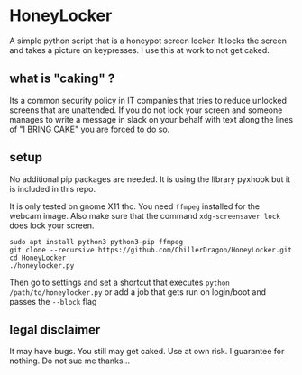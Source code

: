 # HoneyLocker
A simple python script that is a honeypot screen locker. It locks the screen and takes a picture on keypresses. I use this at work to not get caked.

## what is "caking" ?

Its a common security policy in IT companies that tries to reduce unlocked screens that are unattended. If you do not lock your screen and someone manages to write a message in slack on your behalf with text along the lines of "I BRING CAKE" you are forced to do so.

## setup

No additional pip packages are needed. It is using the library pyxhook but it is included in this repo.

It is only tested on gnome X11 tho. You need ``ffmpeg`` installed for the webcam image. Also make sure that the command ``xdg-screensaver lock`` does lock your screen.

```
sudo apt install python3 python3-pip ffmpeg
git clone --recursive https://github.com/ChillerDragon/HoneyLocker.git
cd HoneyLocker
./honeylocker.py
```

Then go to settings and set a shortcut that executes ``python /path/to/honeylocker.py`` or add a job that gets run on login/boot and passes the ``--block`` flag

## legal disclaimer

It may have bugs. You still may get caked. Use at own risk. I guarantee for nothing. Do not sue me thanks...
